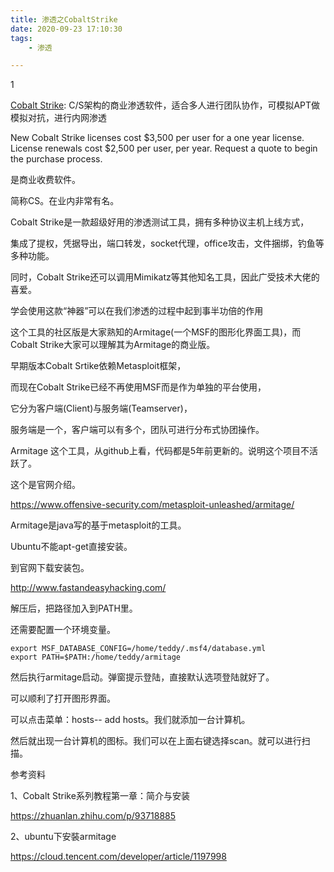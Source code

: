 ```yaml
---
title: 渗透之CobaltStrike
date: 2020-09-23 17:10:30
tags:
	- 渗透

---
```


1

[Cobalt Strike](https://www.cobaltstrike.com/): C/S架构的商业渗透软件，适合多人进行团队协作，可模拟APT做模拟对抗，进行内网渗透

New Cobalt Strike licenses cost $3,500 per user for a one year license. License renewals cost $2,500 per user, per year. Request a quote to begin the purchase process.

是商业收费软件。

简称CS。在业内非常有名。



Cobalt Strike是一款超级好用的渗透测试工具，拥有多种协议主机上线方式，

集成了提权，凭据导出，端口转发，socket代理，office攻击，文件捆绑，钓鱼等多种功能。

同时，Cobalt Strike还可以调用Mimikatz等其他知名工具，因此广受技术大佬的喜爱。

学会使用这款“神器”可以在我们渗透的过程中起到事半功倍的作用

这个工具的社区版是大家熟知的Armitage(一个MSF的图形化界面工具)，而Cobalt Strike大家可以理解其为Armitage的商业版。



早期版本Cobalt Srtike依赖Metasploit框架，

而现在Cobalt Strike已经不再使用MSF而是作为单独的平台使用，

它分为客户端(Client)与服务端(Teamserver)，

服务端是一个，客户端可以有多个，团队可进行分布式协团操作。



Armitage 这个工具，从github上看，代码都是5年前更新的。说明这个项目不活跃了。

这个是官网介绍。

https://www.offensive-security.com/metasploit-unleashed/armitage/

Armitage是java写的基于metasploit的工具。

Ubuntu不能apt-get直接安装。

到官网下载安装包。

http://www.fastandeasyhacking.com/

解压后，把路径加入到PATH里。

还需要配置一个环境变量。

```
export MSF_DATABASE_CONFIG=/home/teddy/.msf4/database.yml
export PATH=$PATH:/home/teddy/armitage
```

然后执行armitage启动。弹窗提示登陆，直接默认选项登陆就好了。

可以顺利了打开图形界面。

可以点击菜单：hosts-- add hosts。我们就添加一台计算机。

然后就出现一台计算机的图标。我们可以在上面右键选择scan。就可以进行扫描。



参考资料

1、Cobalt Strike系列教程第一章：简介与安装

https://zhuanlan.zhihu.com/p/93718885

2、ubuntu下安裝armitage

https://cloud.tencent.com/developer/article/1197998
